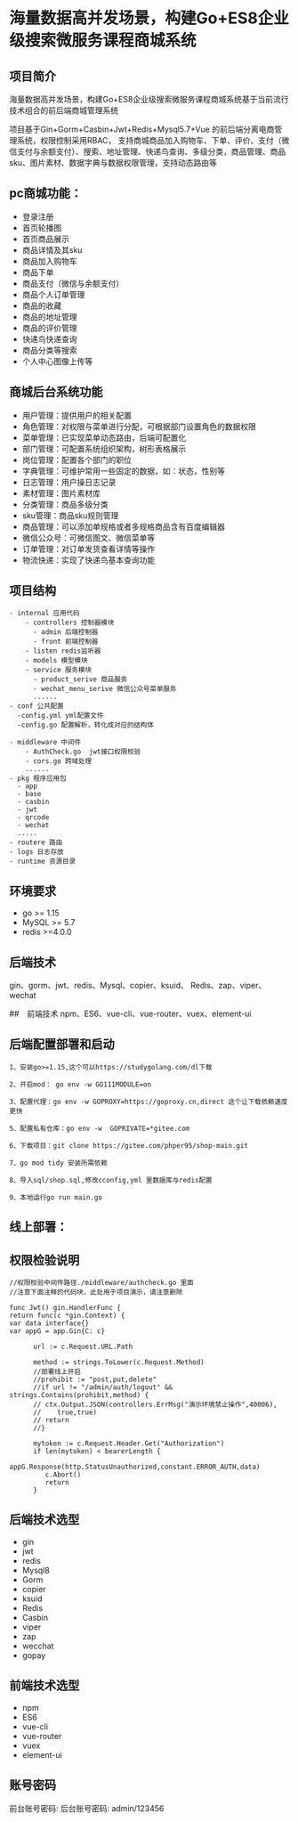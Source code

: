 # 海量数据高并发场景，构建Go+ES8企业级搜索微服务课程商城系统

## 项目简介
海量数据高并发场景，构建Go+ES8企业级搜索微服务课程商城系统基于当前流行技术组合的前后端商城管理系统

项目基于Gin+Gorm+Casbin+Jwt+Redis+Mysql5.7+Vue 的前后端分离电商管理系统，权限控制采用RBAC，
支持商城商品加入购物车、下单、评价、支付（微信支付与余额支付）、搜索、地址管理、快递鸟查询、多级分类，商品管理、商品sku、图片素材、数据字典与数据权限管理，支持动态路由等

## pc商城功能：

- 登录注册
- 首页轮播图
- 首页商品展示
- 商品详情及其sku
- 商品加入购物车
- 商品下单
- 商品支付（微信与余额支付）
- 商品个人订单管理
- 商品的收藏
- 商品的地址管理
- 商品的评价管理
- 快递鸟快递查询
- 商品分类等搜索
- 个人中心图像上传等

##  商城后台系统功能

- 用户管理：提供用户的相关配置
- 角色管理：对权限与菜单进行分配，可根据部门设置角色的数据权限
- 菜单管理：已实现菜单动态路由，后端可配置化
- 部门管理：可配置系统组织架构，树形表格展示
- 岗位管理：配置各个部门的职位
- 字典管理：可维护常用一些固定的数据，如：状态，性别等
- 日志管理：用户操日志记录
- 素材管理：图片素材库 <br>
- 分类管理：商品多级分类 <br>
- sku管理：商品sku规则管理 <br>
- 商品管理：可以添加单规格或者多规格商品含有百度编辑器 <br>
- 微信公众号：可微信图文、微信菜单等 <br>
- 订单管理：对订单发货查看详情等操作
- 物流快递：实现了快递鸟基本查询功能

## 项目结构
```
- internal 应用代码
    - controllers 控制器模块
      - admin 后端控制器
      - front 前端控制器
    - listen redis监听器
    - models 模型模块
    - service 服务模块
      - product_serive 商品服务
      - wechat_menu_serive 微信公众号菜单服务
      ......
- conf 公共配置
  -config.yml yml配置文件
  -config.go 配置解析，转化成对应的结构体
  
- middleware 中间件
    - AuthCheck.go  jwt接口权限校验
	- cors.go 跨域处理
	......
- pkg 程序应用包
  - app
  - base
  - casbin
  - jwt
  - qrcode
  - wechat
  .....
- routere 路由
- logs 日志存放
- runtime 资源目录
```


## 环境要求
- go >= 1.15
- MySQL >= 5.7
- redis >=4.0.0

## 后端技术
gin、gorm、jwt、redis、Mysql、copier、ksuid、 Redis、zap、viper、wechat

##　前端技术
npm、ES6、vue-cli、vue-router、vuex、element-ui

## 后端配置部署和启动
```
1、安装go>=1.15,这个可以https://studygolang.com/dl下载

2、开启mod： go env -w GO111MODULE=on

3、配置代理：go env -w GOPROXY=https://goproxy.cn,direct 这个让下载依赖速度更快

5、配置私有仓库：go env -w  GOPRIVATE=*gitee.com

6、下载项目：git clone https://gitee.com/phper95/shop-main.git

7、go mod tidy 安装所需依赖

8、导入sql/shop.sql,修改cconfig,yml 里数据库与redis配置

9、本地运行go run main.go

```


##  线上部署：

## 权限检验说明

```
//权限校验中间件路径./middleware/authcheck.go 里面 
//注意下面注释的代码块，此处用于项目演示，请注意删除

func Jwt() gin.HandlerFunc {
return func(c *gin.Context) {
var data interface{}
var appG = app.Gin{C: c}

      url := c.Request.URL.Path

      method := strings.ToLower(c.Request.Method)
      //部署线上开启
      //prohibit := "post,put,delete"
      //if url != "/admin/auth/logout" && strings.Contains(prohibit,method) {
      // ctx.Output.JSON(controllers.ErrMsg("演示环境禁止操作",40006),
      //    true,true)
      // return
      //}

      mytoken := c.Request.Header.Get("Authorization")
      if len(mytoken) < bearerLength {
         appG.Response(http.StatusUnauthorized,constant.ERROR_AUTH,data)
         c.Abort()
         return
      }
```

## 后端技术选型
* gin
* jwt
* redis
* Mysql8
* Gorm
* copier
* ksuid
* Redis
*  Casbin
*  viper
*  zap
*  wecchat
*  gopay
## 前端技术选型
* npm
* ES6
* vue-cli
* vue-router
* vuex
* element-ui

## 账号密码
前台账号密码:
后台账号密码: admin/123456




